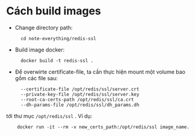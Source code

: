 # Cách build images

- Change directory path:

        cd note-everything/redis-ssl
        
- Build image docker:

        docker build -t redis-ssl .
        

- Để overwirte certificate-file, ta cần thực hiện mount một volume bao gồm các file sau: 

        --certificate-file /opt/redis/ssl/server.crt
        --private-key-file /opt/redis/ssl/server.key
        --root-ca-certs-path /opt/redis/ssl/ca.crt
        --dh-params-file /opt/redis/ssl/dh_params.dh

tới thư mục `/opt/redis/ssl` . Ví dụ:

        docker run -it --rm -v new_certs_path:/opt/redis/ssl image_name.
        
